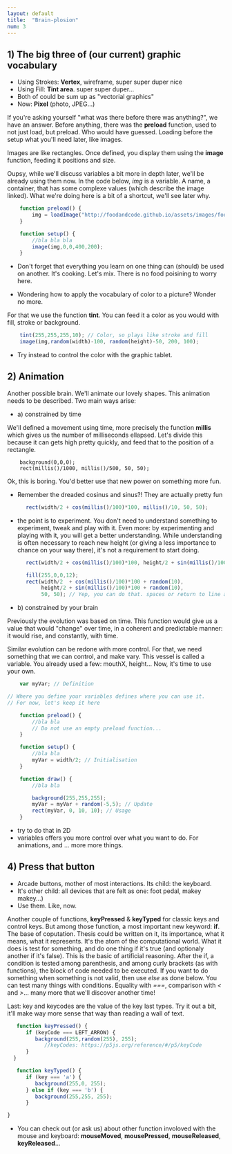 ```yaml
---
layout: default
title:  "Brain-plosion"
num: 3
---
```


## 1) The big three of (our current) graphic vocabulary
 * Using Strokes: **Vertex**, wireframe, super super duper nice
 * Using Fill: **Tint area**. super super duper...
 * Both of could be sum up as "vectorial graphics"
 * Now: **Pixel** (photo, JPEG...)

If you're asking yourself "what was there before there was anything?", we have an answer. Before anything, there was the **preload** function, used to not just load, but preload. Who would have guessed. Loading before the setup what you'll need later, like images.

Images are like rectangles. Once defined, you display them using the **image** function, feeding it positions and size.

Oupsy, while we'll discuss variables a bit more in depth later, we'll be already using them now. In the code below, *img* is a variable. A name, a container, that has some complexe values (which describe the image linked). What we're doing here is a bit of a shortcut, we'll see later why.

```javascript
    function preload() {
        img = loadImage("http://foodandcode.github.io/assets/images/footer_back.png");
    }

    function setup() {
        //bla bla bla
        image(img,0,0,400,200);
    }
```


 * Don't forget that everything you learn on one thing can (should) be used on another. It's cooking. Let's mix. There is no food poisining to worry here.

 * Wondering how to apply the vocabulary of color to a picture? Wonder no more.

For that we use the function **tint**. You can feed it a color as you would with fill, stroke or background.

```javascript
    tint(255,255,255,10); // Color, so plays like stroke and fill
    image(img,random(width)-100, random(height)-50, 200, 100);
```

  * Try instead to control the color with the graphic tablet.


## 2) Animation
Another possible brain. We'll animate our lovely shapes. This animation needs to be described. Two main ways arise:

  * a) constrained by time

We'll defined a movement using time, more precisely the function **millis** which gives us the number of milliseconds ellapsed. Let's divide this because it can gets high pretty quickly, and feed that to the position of a rectangle.

```javascrit
    background(0,0,0);
    rect(millis()/1000, millis()/500, 50, 50);
```

Ok, this is boring. You'd better use that new power on something more fun.


 * Remember the dreaded cosinus and sinus?! They are actually pretty fun

```javascript
      rect(width/2 + cos(millis()/100)*100, millis()/10, 50, 50);
```
 
 * the point is to experiment. You don't need to understand something to experiment, tweak and play with it. Even more: by experimenting and playing with it, you will get a better understanding. While understanding is often necessary to reach new height (or giving a less importance to chance on your way there), it's not a requirement to start doing.

```javascript
      rect(width/2 + cos(millis()/100)*100, height/2 + sin(millis()/100)*100, 50, 50);
```

```javascript
      fill(255,0,0,12);
      rect(width/2  + cos(millis()/100)*100 + random(10),
           height/2 + sin(millis()/100)*100 + random(10),
           50, 50); // Yep, you can do that. spaces or return to line are the same
```


  * b) constrained by your brain
  
Previously the evolution was based on time. This function would give us a value that would "change" over time, in a coherent and predictable manner: it would rise, and constantly, with time.

Similar evolution can be redone with more control. For that, we need something that we can control, and make vary. This vessel is called a variable. You already used a few: mouthX, height... Now, it's time to use your own.

```javascript
    var myVar; // Definition

// Where you define your variables defines where you can use it.
// For now, let's keep it here

    function preload() {
        //bla bla
        // Do not use an empty preload function...
    }

    function setup() {
        //bla bla
        myVar = width/2; // Initialisation
    }

    function draw() {
        //bla bla

        background(255,255,255);
        myVar = myVar + random(-5,5); // Update
        rect(myVar, 0, 10, 10); // Usage
    }
```

  * try to do that in 2D
  * variables offers you more control over what you want to do. For animations, and ... more more things.

## 4) Press that button
  * Arcade buttons, mother of most interactions. Its child: the keyboard.
  * It's other child: all devices that are felt as one: foot pedal, makey makey...)
  * Use them. Like, now.

Another couple of functions, **keyPressed** & **keyTyped** for classic keys and control keys. But among those function, a most important new keyword: **if**. The base of coputation. Thesis could be written on it, its importance, what it means, what it represents. It's the atom of the computational world. What it does is test for something, and do one thing if it's true (and optionaly another if it's false). This is the basic of artificial reasoning. After the if, a condition is tested among parenthesis, and among curly brackets (as with functions), the block of code needed to be executed. If you want to do something when something is not valid, then use *else* as done below. You can test many things with conditions. Equality with *===*, comparison with *<* and *>*... many more that we'll discover another time!

Last: key and keycodes are the value of the key last types. Try it out a bit, it'll make way more sense that way than reading a wall of text.

```javascript
   function keyPressed() {
      if (keyCode === LEFT_ARROW) {
         background(255,random(255), 255);
            //keyCodes: https://p5js.org/reference/#/p5/keyCode 
      }
  }

   function keyTyped() {
      if (key === 'a') {
         background(255,0, 255);
      } else if (key === 'b') {
         background(255,255, 255);
      }

}
```

  * You can check out (or ask us) about other function involoved with the mouse and keyboard:  **mouseMoved**, **mousePressed**, **mouseReleased**, **keyReleased**...


